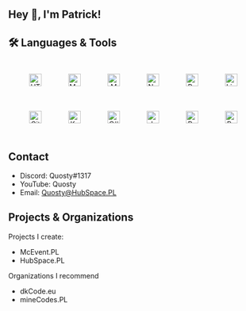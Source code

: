 
## Hey 👋, I'm Patrick!

## 🛠 Languages & Tools

<div align="center">  
<img style="margin: 25px" src="https://profilinator.rishav.dev/skills-assets/html5-original-wordmark.svg" alt="HTML5" height="25" />  
<img style="margin: 25px" src="https://profilinator.rishav.dev/skills-assets/mysql-original-wordmark.svg" alt="MySQL" height="25" />  
<img style="margin: 25px" src="https://profilinator.rishav.dev/skills-assets/mongodb-original-wordmark.svg" alt="MongoDB" height="25" />  
<img style="margin: 25px" src="https://profilinator.rishav.dev/skills-assets/nginx-original.svg" alt="Nginx" height="25" />  
<img style="margin: 25px" src="https://profilinator.rishav.dev/skills-assets/gnu_bash-icon.svg" alt="Bash" height="25" />  
<img style="margin: 25px" src="https://profilinator.rishav.dev/skills-assets/linux-original.svg" alt="Linux" height="25" />  
<img style="margin: 25px" src="https://profilinator.rishav.dev/skills-assets/git-scm-icon.svg" alt="Git" height="25" />  
<img style="margin: 25px" src="https://profilinator.rishav.dev/skills-assets/kotlinlang-icon.svg" alt="Kotlin" height="25" />  
<img style="margin: 25px" src="https://profilinator.rishav.dev/skills-assets/csharp-original.svg" alt="C#" height="25" />  
<img style="margin: 25px" src="https://profilinator.rishav.dev/skills-assets/java-original-wordmark.svg" alt="Java" height="25" />  
<img style="margin: 25px" src="https://profilinator.rishav.dev/skills-assets/python-original.svg" alt="Python" height="25" />  
<img style="margin: 25px" src="https://profilinator.rishav.dev/skills-assets/postgresql-original-wordmark.svg" alt="PostgreSQL" height="25" />  
</div>  

## Contact

* Discord: Quosty#1317
* YouTube: Quosty
* Email: Quosty@HubSpace.PL


## Projects & Organizations

Projects I create:

- McEvent.PL
- HubSpace.PL


Organizations I recommend

- dkCode.eu
- mineCodes.PL
